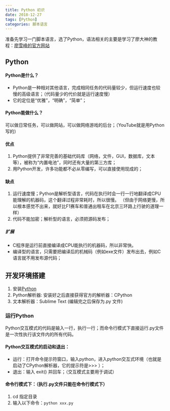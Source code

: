 ```yaml
---
title: Python 初识
date: 2018-12-27
tags: [Python]
categories: 脚本语言
---
```

准备先学习一门脚本语言，选了Python，语法相关的主要是学习了廖大神的教程：[廖雪峰的官方网站](https://www.liaoxuefeng.com)

## Python

#### Python是什么？
- Python是一种相对其他语言，完成相同任务的代码量较少，但运行速度也较慢的高级语言；（代码量少的代价就是运行速度慢）
- 它的定位是“优雅”，“明确”，“简单”；

#### Python能做什么？
可以做日常任务，可以做网站，可以做网络游戏的后台；（YouTube就是用Python写的）

#### 优点
1. Python提供了非常完善的基础代码库（网络，文件，GUI，数据库，文本等），被称为“内置电池”，同时还有大量的第三方库；
2. 用Python开发，许多功能都不必从零编写，可以直接使用现成的；

#### 缺点
1. 运行速度慢；Python是解析型语言，代码在执行时会一行一行地翻译成CPU能理解的机器码，这个翻译过程非常耗时，所以很慢。
（但由于网络更慢，所以根本感觉不出来，就好比F1赛车和普通出租车在北京三环路上行驶的道理一样）
2. 代码不能加密；解析型的语言，必须把源码发布；

##### 扩展
- C程序是运行前直接编译成CPU能执行的机器码，所以非常快。
- 编译型的语言，只需要把编译后的机械码（例如exe文件）发布出去，例如C语言就不用发布源代码；

## 开发环境搭建
1. 安装[Python](https://www.python.org)
2. Python解析器: 安装好之后直接获得官方的解析器：CPython
3. 文本解析器：Sublime Text (编辑完之后保存为.py 文件)

### 运行Python
Python交互模式的代码是输入一行，执行一行；而命令行模式下直接运行.py文件是一次性执行该文件内的所有代码。

#### Python交互模式的启动和退出：
- 运行：打开命令提示符窗口，输入python，进入python交互式环境（也就是启动了CPython解析器，它的提示符是>>> ）；
- 退出：输入 exit() 并回车；（交互模式主要用于调试）

#### 命令行模式下：（执行.py文件只能在命令行模式下）
1. cd 指定目录
2. 输入以下命令：`python xxx.py`